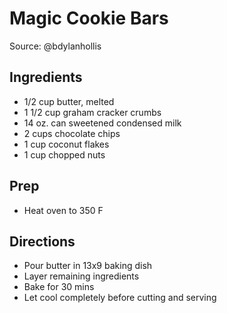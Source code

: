# Magic Cookie Bars

Source: @bdylanhollis

## Ingredients

- 1/2 cup butter, melted
- 1 1/2 cup graham cracker crumbs
- 14 oz. can sweetened condensed milk
- 2 cups chocolate chips
- 1 cup coconut flakes
- 1 cup chopped nuts

## Prep

- Heat oven to 350 F

## Directions

- Pour butter in 13x9 baking dish
- Layer remaining ingredients
- Bake for 30 mins
- Let cool completely before cutting and serving
